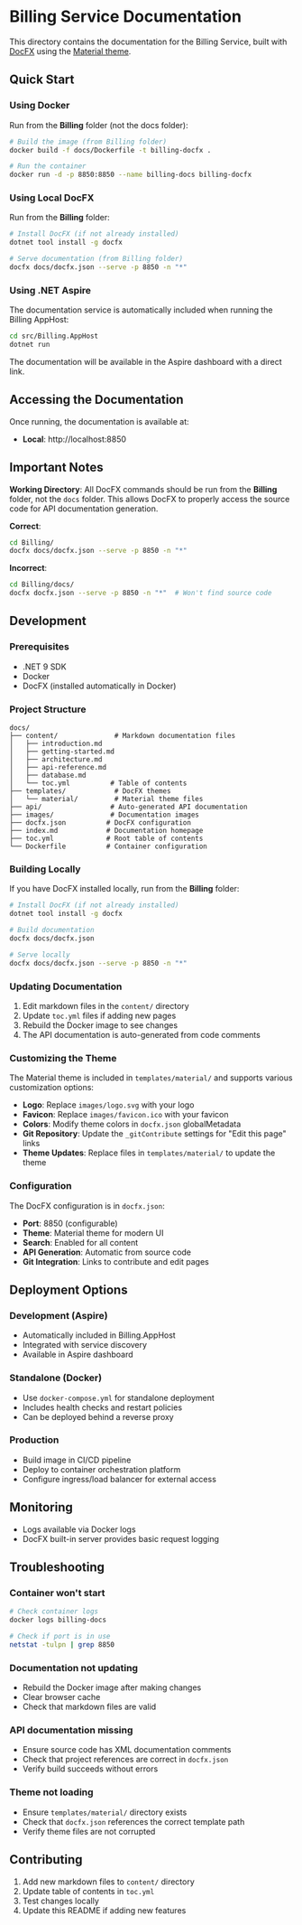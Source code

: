 # Billing Service Documentation

This directory contains the documentation for the Billing Service, built with [DocFX](https://dotnet.github.io/docfx/) using the [Material theme](https://ovasquez.github.io/docfx-material/).

## Quick Start

### Using Docker
Run from the **Billing** folder (not the docs folder):

```bash
# Build the image (from Billing folder)
docker build -f docs/Dockerfile -t billing-docfx .

# Run the container
docker run -d -p 8850:8850 --name billing-docs billing-docfx
```

### Using Local DocFX
Run from the **Billing** folder:

```bash
# Install DocFX (if not already installed)
dotnet tool install -g docfx

# Serve documentation (from Billing folder)
docfx docs/docfx.json --serve -p 8850 -n "*"
```

### Using .NET Aspire
The documentation service is automatically included when running the Billing AppHost:

```bash
cd src/Billing.AppHost
dotnet run
```

The documentation will be available in the Aspire dashboard with a direct link.

## Accessing the Documentation

Once running, the documentation is available at:
- **Local**: http://localhost:8850

## Important Notes

**Working Directory**: All DocFX commands should be run from the **Billing** folder, not the `docs` folder. This allows DocFX to properly access the source code for API documentation generation.

**Correct**:
```bash
cd Billing/
docfx docs/docfx.json --serve -p 8850 -n "*"
```

**Incorrect**:
```bash
cd Billing/docs/
docfx docfx.json --serve -p 8850 -n "*"  # Won't find source code
```

## Development

### Prerequisites
- .NET 9 SDK
- Docker
- DocFX (installed automatically in Docker)

### Project Structure
```
docs/
├── content/              # Markdown documentation files
│   ├── introduction.md
│   ├── getting-started.md
│   ├── architecture.md
│   ├── api-reference.md
│   ├── database.md
│   └── toc.yml          # Table of contents
├── templates/            # DocFX themes
│   └── material/         # Material theme files
├── api/                 # Auto-generated API documentation
├── images/              # Documentation images
├── docfx.json          # DocFX configuration
├── index.md            # Documentation homepage
├── toc.yml             # Root table of contents
└── Dockerfile          # Container configuration
```

### Building Locally
If you have DocFX installed locally, run from the **Billing** folder:

```bash
# Install DocFX (if not already installed)
dotnet tool install -g docfx

# Build documentation
docfx docs/docfx.json

# Serve locally
docfx docs/docfx.json --serve -p 8850 -n "*"
```

### Updating Documentation
1. Edit markdown files in the `content/` directory
2. Update `toc.yml` files if adding new pages
3. Rebuild the Docker image to see changes
4. The API documentation is auto-generated from code comments

### Customizing the Theme
The Material theme is included in `templates/material/` and supports various customization options:
- **Logo**: Replace `images/logo.svg` with your logo
- **Favicon**: Replace `images/favicon.ico` with your favicon
- **Colors**: Modify theme colors in `docfx.json` globalMetadata
- **Git Repository**: Update the `_gitContribute` settings for "Edit this page" links
- **Theme Updates**: Replace files in `templates/material/` to update the theme

### Configuration
The DocFX configuration is in `docfx.json`:
- **Port**: 8850 (configurable)
- **Theme**: Material theme for modern UI
- **Search**: Enabled for all content
- **API Generation**: Automatic from source code
- **Git Integration**: Links to contribute and edit pages

## Deployment Options

### Development (Aspire)
- Automatically included in Billing.AppHost
- Integrated with service discovery
- Available in Aspire dashboard

### Standalone (Docker)
- Use `docker-compose.yml` for standalone deployment
- Includes health checks and restart policies
- Can be deployed behind a reverse proxy

### Production
- Build image in CI/CD pipeline
- Deploy to container orchestration platform
- Configure ingress/load balancer for external access

## Monitoring
- Logs available via Docker logs
- DocFX built-in server provides basic request logging

## Troubleshooting

### Container won't start
```bash
# Check container logs
docker logs billing-docs

# Check if port is in use
netstat -tulpn | grep 8850
```

### Documentation not updating
- Rebuild the Docker image after making changes
- Clear browser cache
- Check that markdown files are valid

### API documentation missing
- Ensure source code has XML documentation comments
- Check that project references are correct in `docfx.json`
- Verify build succeeds without errors

### Theme not loading
- Ensure `templates/material/` directory exists
- Check that `docfx.json` references the correct template path
- Verify theme files are not corrupted

## Contributing
1. Add new markdown files to `content/` directory
2. Update table of contents in `toc.yml`
3. Test changes locally
4. Update this README if adding new features